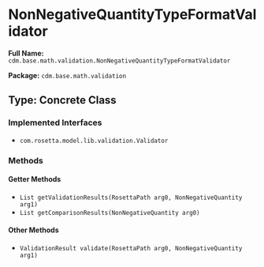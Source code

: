 # NonNegativeQuantityTypeFormatValidator

**Full Name:** `cdm.base.math.validation.NonNegativeQuantityTypeFormatValidator`

**Package:** `cdm.base.math.validation`

## Type: Concrete Class

### Implemented Interfaces

- `com.rosetta.model.lib.validation.Validator`

### Methods

#### Getter Methods

- `List getValidationResults(RosettaPath arg0, NonNegativeQuantity arg1)`
- `List getComparisonResults(NonNegativeQuantity arg0)`

#### Other Methods

- `ValidationResult validate(RosettaPath arg0, NonNegativeQuantity arg1)`

